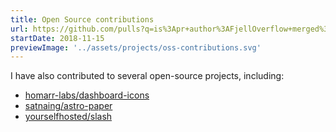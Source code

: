 ```yaml
---
title: Open Source contributions
url: https://github.com/pulls?q=is%3Apr+author%3AFjellOverflow+merged%3A%3E2023-01-01
startDate: 2018-11-15
previewImage: '../assets/projects/oss-contributions.svg'
---
```


I have also contributed to several open-source projects, including:

<ul>
    <li>
        <a href="https://github.com/homarr-labs/dashboard-icons" target="_blank" class="mb-2 text-xl font-normal no-underline">
            <span aria-hidden="true" class="iconify tabler--brand-github align-middle text-2xl"></span>
            <span class="underline">homarr-labs/dashboard-icons</span>
        </a>
    </li>
    <li>
        <a href="https://github.com/satnaing/astro-paper" target="_blank" class="mb-2 text-xl font-normal no-underline">
            <span aria-hidden="true" class="iconify tabler--brand-github align-middle text-2xl"></span>
            <span class="underline">satnaing/astro-paper</span>
        </a>
    </li>
    <li>
        <a href="https://github.com/yourselfhosted/slash" target="_blank" class="mb-2 text-xl font-normal no-underline">
            <span aria-hidden="true" class="iconify tabler--brand-github align-middle text-2xl"></span>
            <span class="underline">yourselfhosted/slash</span>
        </a>
    </li>
</ul>
